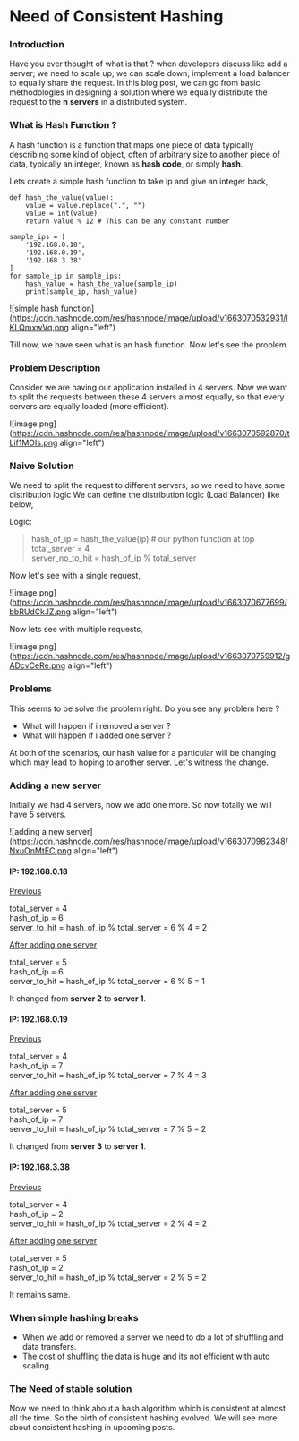 # Need of Consistent Hashing

### Introduction

Have you ever thought of what is that ? when developers discuss like add a server; we need to scale up; we can scale down; implement a load balancer to equally share the request. In this blog post, we can go from basic methodologies in designing a solution where we equally distribute the request to the **n servers** in a distributed system. 

### What is Hash Function ?

A hash function is a function that maps one piece of data typically describing some kind of object, often of arbitrary size to another piece of data, typically an integer, known as **hash code**, or simply **hash**.


Lets create a simple hash function to take ip and give an integer back, 

```
def hash_the_value(value):
	value = value.replace(".", "")
	value = int(value)
	return value % 12 # This can be any constant number
	
sample_ips = [
	'192.168.0.18',
	'192.168.0.19',
	'192.168.3.38'
]
for sample_ip in sample_ips:
	hash_value = hash_the_value(sample_ip)
	print(sample_ip, hash_value)
```


![simple hash function](https://cdn.hashnode.com/res/hashnode/image/upload/v1663070532931/lKLQmxwVq.png align="left")


Till now, we have seen what is an hash function. Now let's see the problem. 

### Problem Description

Consider we are having our application installed in 4 servers. Now we want to split the requests between these 4 servers almost equally, so that every servers are equally loaded (more efficient). 


![image.png](https://cdn.hashnode.com/res/hashnode/image/upload/v1663070592870/tLif1MOIs.png align="left")



### Naive Solution
We need to split the request to different servers; so we need to have some distribution logic
We can define the distribution logic (Load Balancer) like below, 

Logic: <br>
> hash_of_ip = hash_the_value(ip) # our python function at top <br>
> total_server = 4 <br>
> server_no_to_hit = hash_of_ip % total_server <br>

Now let's see with a single request, 


![image.png](https://cdn.hashnode.com/res/hashnode/image/upload/v1663070677699/bbRUdCkJZ.png align="left")

Now lets see with multiple requests, 


![image.png](https://cdn.hashnode.com/res/hashnode/image/upload/v1663070759912/gADcvCeRe.png align="left")


### Problems

This seems to be solve the problem right. Do you see any problem here ?

- What will happen if i removed a server ?
- What will happen if i added one server ?

At both of the scenarios, our hash value for a particular will be changing which may lead to hoping to another server. Let's witness the change. 



### Adding a new server 

Initially we had 4 servers, now we add one more. So now totally we will have 5 servers. 


![adding a new server](https://cdn.hashnode.com/res/hashnode/image/upload/v1663070982348/NxuOnMtEC.png align="left")

#### IP: 192.168.0.18

<u>Previous</u>

total_server = 4<br>
hash_of_ip = 6<br>
server_to_hit = hash_of_ip % total_server = 6 % 4 = 2<br>

<u>After adding one server</u>

total_server = 5<br>
hash_of_ip = 6<br>
server_to_hit = hash_of_ip % total_server = 6 % 5 = 1<br>

It changed from **server 2** to **server 1**. 

#### IP: 192.168.0.19

<u>Previous</u>

total_server = 4<br>
hash_of_ip = 7<br>
server_to_hit = hash_of_ip % total_server = 7 % 4 = 3<br>

<u>After adding one server</u>

total_server = 5<br>
hash_of_ip = 7<br>
server_to_hit = hash_of_ip % total_server = 7 % 5 = 2<br>

It changed from **server 3** to **server 1**.

#### IP: 192.168.3.38

<u>Previous</u>

total_server = 4<br>
hash_of_ip = 2<br>
server_to_hit = hash_of_ip % total_server = 2 % 4 = 2<br>

<u>After adding one server</u>

total_server = 5<br>
hash_of_ip = 2<br>
server_to_hit = hash_of_ip % total_server = 2 % 5 = 2<br>

It remains same. 



### When simple hashing breaks 

- When we add or removed a server we need to do a lot of shuffling and data transfers. 
- The cost of shuffling the data is huge and its not efficient with auto scaling. 

### The Need of stable solution

Now we need to think about a hash algorithm which is consistent at almost all the time. So the birth of consistent hashing evolved. We will see more about consistent hashing in upcoming posts. 

